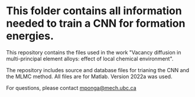 # This folder contains all information needed to train a CNN for formation energies.

This repository contains the files used in the work "Vacancy diffusion in multi-principal element alloys: effect of local chemical environment".

The repository includes source and database files for trianing the CNN and the MLMC method. All files are for Matlab. Version 2022a was used.

For questions, please contact mponga@mech.ubc.ca
